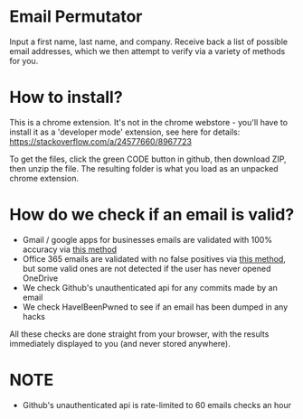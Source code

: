 # Email Permutator

Input a first name, last name, and company. Receive back a list of possible email addresses, which we then attempt to verify via a variety of methods for you.

# How to install?

This is a chrome extension. It's not in the chrome webstore - you'll have to install it as a 'developer mode' extension, see here for details: https://stackoverflow.com/a/24577660/8967723

To get the files, click the green CODE button in github, then download ZIP, then unzip the file. The resulting folder is what you load as an unpacked chrome extension.

# How do we check if an email is valid?

- Gmail / google apps for businesses emails are validated with 100% accuracy via [this method](https://blog.0day.rocks/abusing-gmail-to-get-previously-unlisted-e-mail-addresses-41544b62b2)
- Office 365 emails are validated with no false positives via [this method](https://www.trustedsec.com/blog/achieving-passive-user-enumeration-with-onedrive/), but some valid ones are not detected if the user has never opened OneDrive
- We check Github's unauthenticated api for any commits made by an email
- We check HaveIBeenPwned to see if an email has been dumped in any hacks

All these checks are done straight from your browser, with the results immediately displayed to you (and never stored anywhere).

# NOTE

- Github's unauthenticated api is rate-limited to 60 emails checks an hour
